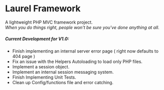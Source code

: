 Laurel Framework
======

A lightweight  PHP MVC framework project.
<br>
<em>When you do things right, people won't be sure you've done anything at all.</em>
<h5>Current Development for V1.0:</h5>
<ul>
  <li>Finish implementing an internal server error page ( right now defaults to 404 page )</li>
  <li>Fix an issue with the Helpers Autoloading to load only PHP files.</li>
  <li>Implement a session object.</li>
  <li>Implement an internal session messaging system.</li>
  <li>Finish Implementing Unit Tests.</li>
  <li>Clean up Config/functions file and error catching.</li>
</ul>

